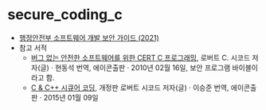 # secure_coding_c

- [행정안전부 소프트웨어 개발 보안 가이드 (2021)](https://www.mois.go.kr/synap/skin/doc.html?fn=BBS_202112310915185564&rs=/synapFile/202303/&synapUrl=%2Fsynap%2Fskin%2Fdoc.html%3Ffn%3DBBS_202112310915185564%26rs%3D%2FsynapFile%2F202303%2F&synapMessage=%EC%A0%95%EC%83%81)
- 참고 서적
  - [버그 없는 안전한 소프트웨어를 위한 CERT C 프로그래밍](https://product.kyobobook.co.kr/detail/S000000935145), 로버트 C. 시코드 저자(글) · 현동석 번역, 에이콘출판 · 2010년 02월 16일, 보안 프로그램 바이블이라고 함.
  - [C & C++ 시큐어 코딩](https://product.kyobobook.co.kr/detail/S000000935666), 개정판 로버트 시코드 저자(글) · 이승준 번역, 에이콘출판 · 2015년 01월 09일
